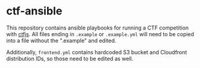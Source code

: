 # ctf-ansible

This repository contains ansible playbooks for running a CTF competition with [ctfjs](https://github.com/blairsec/ctfjs). All files ending in `.example` or `.example.yml` will need to be copied into a file without the ".example" and edited.

Additionally, `frontend.yml` contains hardcoded S3 bucket and Cloudfront distribution IDs, so those need to be edited as well.